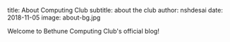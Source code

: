 title: About Computing Club
subtitle: about the club
author: nshdesai
date: 2018-11-05
image: about-bg.jpg

Welcome to Bethune Computing Club's official blog!